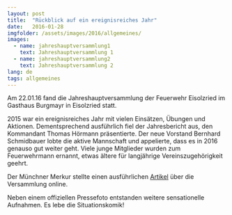 ```yaml
---
layout: post
title:  "Rückblick auf ein ereignisreiches Jahr"
date:   2016-01-28
imgfolder: /assets/images/2016/allgemeines/
images:
  - name: jahreshauptversammlung1
    text: Jahreshauptversammlung 1
  - name: jahreshauptversammlung2
    text: Jahreshauptversammlung 2
lang: de
tags: allgemeines
---
```

Am 22.01.16 fand die Jahreshauptversammlung der Feuerwehr Eisolzried im Gasthaus Burgmayr in Eisolzried statt.

2015 war ein ereignisreiches Jahr mit vielen Einsätzen, Übungen und Aktionen. Dementsprechend ausführlich fiel der Jahresbericht aus, den Kommandant Thomas Hörmann präsentierte. Der neue Vorstand Bernhard Schmidbauer lobte die aktive Mannschaft und appelierte, dass es in 2016 genauso gut weiter geht. Viele junge Mitglieder wurden zum Feuerwehrmann ernannt, etwas ältere für langjährige Vereinszugehörigkeit geehrt.

Der Münchner Merkur stellte einen ausführlichen [Artikel](http://www.merkur.de/lokales/dachau/landkreis/jahresversammlung-feuerwehr-eisolzried-neues-fahrzeug-wird-sehnsuechtig-erwartet-6072202.html) über die Versammlung online.

Neben einem offiziellen Pressefoto entstanden weitere sensationelle Aufnahmen. Es lebe die Situationskomik!
